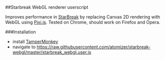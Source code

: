 ##Starbreak WebGL renderer userscript

Improves performance in [StarBreak](http://www.starbreak.com/) by replacing Canvas 2D rendering with WebGL using [Pixi.js](https://github.com/GoodBoyDigital/pixi.js). Tested on Chrome, should work on Firefox and Opera.

###Installation

- install [TamperMonkey](https://chrome.google.com/webstore/detail/tampermonkey/dhdgffkkebhmkfjojejmpbldmpobfkfo)
- navigate to https://raw.githubusercontent.com/atomizer/starbreak-webgl/master/starbreak_webgl.user.js

